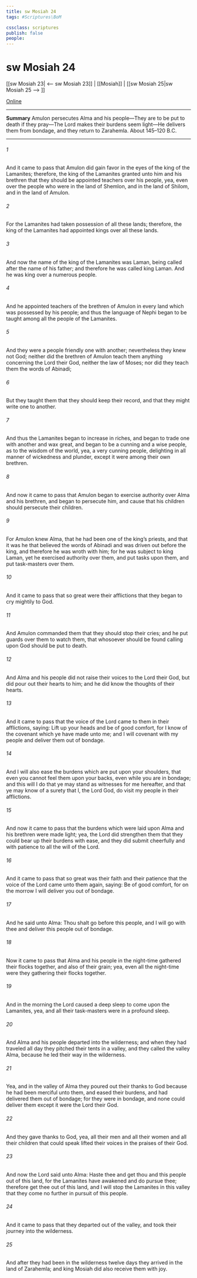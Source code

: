 ```yaml
---
title: sw Mosiah 24
tags: #Scriptures\BoM

cssclass: scriptures
publish: false
people:
---
```


# sw Mosiah 24
[[sw Mosiah 23| <-- sw Mosiah 23]] | [[Mosiah]] | [[sw Mosiah 25|sw Mosiah 25 --> ]]

[Online](https://churchofjesuschrist.org/study/scriptures/bofm/mosiah/24?lang=eng)

---
__Summary__
Amulon persecutes Alma and his people—They are to be put to death if they pray—The Lord makes their burdens seem light—He delivers them from bondage, and they return to Zarahemla. About 145–120 B.C.

---
###### 1 
And it came to pass that Amulon did gain favor in the eyes of the king of the Lamanites; therefore, the king of the Lamanites granted unto him and his brethren that they should be appointed teachers over his people, yea, even over the people who were in the land of Shemlon, and in the land of Shilom, and in the land of Amulon.

###### 2 
For the Lamanites had taken possession of all these lands; therefore, the king of the Lamanites had appointed kings over all these lands.

###### 3 
And now the name of the king of the Lamanites was Laman, being called after the name of his father; and therefore he was called king Laman. And he was king over a numerous people.

###### 4 
And he appointed teachers of the brethren of Amulon in every land which was possessed by his people; and thus the language of Nephi began to be taught among all the people of the Lamanites.

###### 5 
And they were a people friendly one with another; nevertheless they knew not God; neither did the brethren of Amulon teach them anything concerning the Lord their God, neither the law of Moses; nor did they teach them the words of Abinadi;

###### 6 
But they taught them that they should keep their record, and that they might write one to another.

###### 7 
And thus the Lamanites began to increase in riches, and began to trade one with another and wax great, and began to be a cunning and a wise people, as to the wisdom of the world, yea, a very cunning people, delighting in all manner of wickedness and plunder, except it were among their own brethren.

###### 8 
And now it came to pass that Amulon began to exercise authority over Alma and his brethren, and began to persecute him, and cause that his children should persecute their children.

###### 9 
For Amulon knew Alma, that he had been one of the king’s priests, and that it was he that believed the words of Abinadi and was driven out before the king, and therefore he was wroth with him; for he was subject to king Laman, yet he exercised authority over them, and put tasks upon them, and put task-masters over them.

###### 10 
And it came to pass that so great were their afflictions that they began to cry mightily to God.

###### 11 
And Amulon commanded them that they should stop their cries; and he put guards over them to watch them, that whosoever should be found calling upon God should be put to death.

###### 12 
And Alma and his people did not raise their voices to the Lord their God, but did pour out their hearts to him; and he did know the thoughts of their hearts.

###### 13 
And it came to pass that the voice of the Lord came to them in their afflictions, saying: Lift up your heads and be of good comfort, for I know of the covenant which ye have made unto me; and I will covenant with my people and deliver them out of bondage.

###### 14 
And I will also ease the burdens which are put upon your shoulders, that even you cannot feel them upon your backs, even while you are in bondage; and this will I do that ye may stand as witnesses for me hereafter, and that ye may know of a surety that I, the Lord God, do visit my people in their afflictions.

###### 15 
And now it came to pass that the burdens which were laid upon Alma and his brethren were made light; yea, the Lord did strengthen them that they could bear up their burdens with ease, and they did submit cheerfully and with patience to all the will of the Lord.

###### 16 
And it came to pass that so great was their faith and their patience that the voice of the Lord came unto them again, saying: Be of good comfort, for on the morrow I will deliver you out of bondage.

###### 17 
And he said unto Alma: Thou shalt go before this people, and I will go with thee and deliver this people out of bondage.

###### 18 
Now it came to pass that Alma and his people in the night-time gathered their flocks together, and also of their grain; yea, even all the night-time were they gathering their flocks together.

###### 19 
And in the morning the Lord caused a deep sleep to come upon the Lamanites, yea, and all their task-masters were in a profound sleep.

###### 20 
And Alma and his people departed into the wilderness; and when they had traveled all day they pitched their tents in a valley, and they called the valley Alma, because he led their way in the wilderness.

###### 21 
Yea, and in the valley of Alma they poured out their thanks to God because he had been merciful unto them, and eased their burdens, and had delivered them out of bondage; for they were in bondage, and none could deliver them except it were the Lord their God.

###### 22 
And they gave thanks to God, yea, all their men and all their women and all their children that could speak lifted their voices in the praises of their God.

###### 23 
And now the Lord said unto Alma: Haste thee and get thou and this people out of this land, for the Lamanites have awakened and do pursue thee; therefore get thee out of this land, and I will stop the Lamanites in this valley that they come no further in pursuit of this people.

###### 24 
And it came to pass that they departed out of the valley, and took their journey into the wilderness.

###### 25 
And after they had been in the wilderness twelve days they arrived in the land of Zarahemla; and king Mosiah did also receive them with joy.


